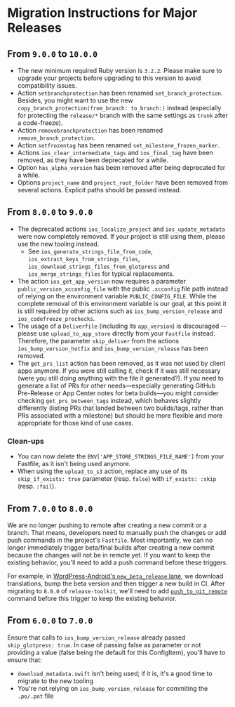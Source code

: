 # Migration Instructions for Major Releases

## From `9.0.0` to `10.0.0`

 - The new minimum required Ruby version is `3.2.2`. Please make sure to upgrade your projects before upgrading to this version to avoid compatibility issues.
 - Action `setbranchprotection` has been renamed `set_branch_protection`. Besides, you might want to use the new `copy_branch_protection(from_branch: to_branch:)` instead (especially for protecting the `release/*` branch with the same settings as `trunk` after a code-freeze).
 - Action `removebranchprotection` has been renamed `remove_branch_protection`.
 - Action `setfrozentag` has been renamed `set_milestone_frozen_marker`.
 - Actions `ios_clear_intermediate_tags` and `ios_final_tag` have been removed, as they have been deprecated for a while.
 - Option `has_alpha_version` has been removed after being deprecated for a while.
 - Options `project_name` and `project_root_folder` have been removed from several actions. Explicit paths should be passed instead.

## From `8.0.0` to `9.0.0`

- The deprecated actions `ios_localize_project` and `ios_update_metadata` were now completely removed. If your project is still using them, please use the new tooling instead.
  - See `ios_generate_strings_file_from_code`, `ios_extract_keys_from_strings_files`, `ios_download_strings_files_from_glotpress` and `ios_merge_strings_files` for typical replacements.
- The action `ios_get_app_version` now requires a parameter `public_version_xcconfig_file` with the public `.xcconfig` file path instead of relying on the environment variable `PUBLIC_CONFIG_FILE`. While the complete removal of this environment variable is our goal, at this point it is still required by other actions such as `ios_bump_version_release` and `ios_codefreeze_prechecks`.
- The usage of a `Deliverfile` (including its `app_version`) is discouraged -- please use `upload_to_app_store` directly from your `Fastfile` instead. Therefore, the parameter `skip_deliver` from the actions `ios_bump_version_hotfix` and `ios_bump_version_release` has been removed.
- The `get_prs_list` action has been removed, as it was not used by client apps anymore. If you were still calling it, check if it was still necessary (were you still doing anything with the file it generated?).
  If you need to generate a list of PRs for other needs—especially generating GitHub Pre-Release or App Center notes for beta builds—you might consider checking `get_prs_between_tags` instead, which behaves slightly differently
  (listing PRs that landed between two builds/tags, rather than PRs associated with a milestone) but should be more flexible and more appropriate for those kind of use cases.

### Clean-ups

- You can now delete the `ENV['APP_STORE_STRINGS_FILE_NAME']` from your Fastfile, as it isn't being used anymore.
- When using the `upload_to_s3` action, replace any use of its `skip_if_exists: true` parameter (resp. `false`) with `if_exists: :skip` (resp. `:fail`).

## From `7.0.0` to `8.0.0`

We are no longer pushing to remote after creating a new commit or a branch. That means, developers need to manually push the changes or add push commands in the project's `Fastfile`. Most importantly, we can no longer immediately trigger beta/final builds after creating a new commit because the changes will not be in remote yet. If you want to keep the existing behavior, you'll need to add a push command before these triggers.

For example, in [WordPress-Android's `new_beta_release` lane](https://github.com/wordpress-mobile/WordPress-Android/blob/0c64cb84c256e004473e97d72b4ac6682ebc140b/fastlane/lanes/release.rb#L86), we download translations, bump the beta version and then trigger a new build in CI. After migrating to `8.0.0` of `release-toolkit`, we'll need to add [`push_to_git_remote`](https://docs.fastlane.tools/actions/push_to_git_remote/) command before this trigger to keep the existing behavior.

## From `6.0.0` to `7.0.0`

Ensure that calls to `ios_bump_version_release` already passed `skip_glotpress: true`.
In case of passing false as parameter or not providing a value (false being the default for this ConfigItem), you'll have to ensure that:
- `download_metadata.swift` isn't being used; if it is, it's a good time to migrate to the new tooling
- You're not relying on `ios_bump_version_release` for commiting the `.po/.pot` file
